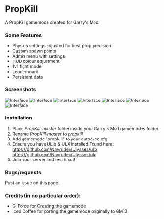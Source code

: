 PropKill
===
A PropKill gamemode created for Garry's Mod

### Some Features
* Physics settings adjusted for best prop precision
* Custom spawn points
* Admin menu with settings
* HUD colour adjustment
* 1v1 fight mode
* Leaderboard
* Persistant data

### Screenshots
![Interface](https://i.imgur.com/bUP8Z8v.jpg)
![Interface](https://i.imgur.com/8YIOT2D.jpg)
![Interface](https://i.imgur.com/476arIw.jpg)
![Interface](https://i.imgur.com/ToqumNW.jpg)
![Interface](https://i.imgur.com/uhyWOKE.jpg)
![Interface](https://i.imgur.com/xs3XDU3.jpg)
![Interface](https://i.imgur.com/V8K4mLh.jpg)

### Installation
1. Place *PropKill-master* folder inside your Garry's Mod gamemodes folder.
2. Rename *PropKill-master* to *propkill*
3. Add gamemode "propkill" to your autoexec.cfg
4. Ensure you have ULib & ULX installed
	Found here:
		https://github.com/Nayruden/Ulysses/ulib
		https://github.com/Nayruden/Ulysses/ulx
5. Join your server and test it out!

### Bugs/requests
Post an issue on this page.

### Credits (in no particular order):
- G-Force for Creating the gamemode
- Iced Coffee for porting the gamemode originally to GM13